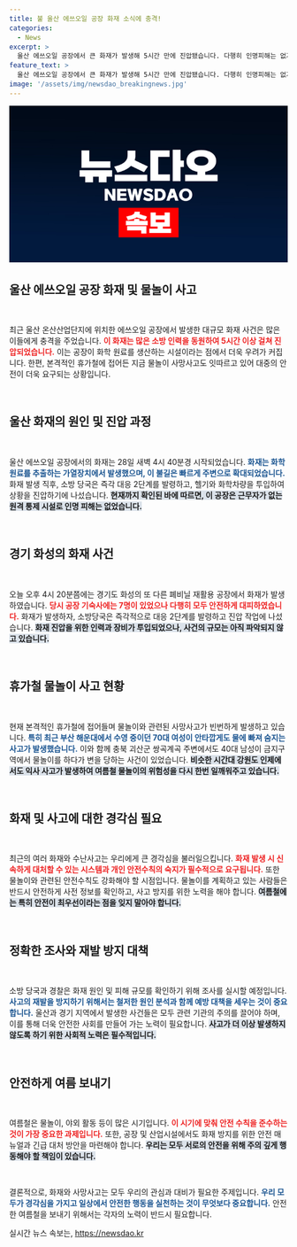```yaml
---
title: 불 울산 에쓰오일 공장 화재 소식에 충격!
categories:
  - News
excerpt: >
  울산 에쓰오일 공장에서 큰 화재가 발생해 5시간 만에 진압됐습니다. 다행히 인명피해는 없지만, 여름 휴가철 물놀이 사고도 잇따라 발생해 긴급 경각심이 요구됩니다.
feature_text: >
  울산 에쓰오일 공장에서 큰 화재가 발생해 5시간 만에 진압됐습니다. 다행히 인명피해는 없지만, 여름 휴가철 물놀이 사고도 잇따라 발생해 긴급 경각심이 요구됩니다.
image: '/assets/img/newsdao_breakingnews.jpg'
---
```


<p><img src="/assets/img/newsdao_breakingnews.jpg" alt="implanttips 속보" /></p>

<h2 data-ke-size="size26">울산 에쓰오일 공장 화재 및 물놀이 사고</h2>

<p data-ke-size="size16">&nbsp;</p>

<p>최근 울산 온산산업단지에 위치한 에쓰오일 공장에서 발생한 대규모 화재 사건은 많은 이들에게 충격을 주었습니다. <b><span style="color: #ee2323;">이 화재는 많은 소방 인력을 동원하여 5시간 이상 걸쳐 진압되었습니다.</span></b> 이는 공장이 화학 원료를 생산하는 시설이라는 점에서 더욱 우려가 커집니다. 한편, 본격적인 휴가철에 접어든 지금 물놀이 사망사고도 잇따르고 있어 대중의 안전이 더욱 요구되는 상황입니다. </p>

<p data-ke-size="size16">&nbsp;</p>

<h2 data-ke-size="size26">울산 화재의 원인 및 진압 과정</h2>

<p data-ke-size="size16">&nbsp;</p>

<p>울산 에쓰오일 공장에서의 화재는 28일 새벽 4시 40분경 시작되었습니다. <b><span style="color: #1a5490;">화재는 화학 원료를 추출하는 가열장치에서 발생했으며, 이 불길은 빠르게 주변으로 확대되었습니다.</span></b> 화재 발생 직후, 소방 당국은 즉각 대응 2단계를 발령하고, 헬기와 화학차량을 투입하여 상황을 진압하기에 나섰습니다. <b><span style="background-color: #21538527;">현재까지 확인된 바에 따르면, 이 공장은 근무자가 없는 원격 통제 시설로 인명 피해는 없었습니다.</span></b> </p>

<p data-ke-size="size16">&nbsp;</p>

<h2 data-ke-size="size26">경기 화성의 화재 사건</h2>

<p data-ke-size="size16">&nbsp;</p>

<p>오늘 오후 4시 20분쯤에는 경기도 화성의 또 다른 폐비닐 재활용 공장에서 화재가 발생하였습니다. <b><span style="color: #ee2323;">당시 공장 기숙사에는 7명이 있었으나 다행히 모두 안전하게 대피하였습니다.</span></b> 화재가 발생하자, 소방당국은 즉각적으로 대응 2단계를 발령하고 진압 작업에 나섰습니다. <b><span style="background-color: #21538527;">화재 진압을 위한 인력과 장비가 투입되었으나, 사건의 규모는 아직 파악되지 않고 있습니다.</span></b> </p>

<p data-ke-size="size16">&nbsp;</p>

<h2 data-ke-size="size26">휴가철 물놀이 사고 현황</h2>

<p data-ke-size="size16">&nbsp;</p>

<p>현재 본격적인 휴가철에 접어들며 물놀이와 관련된 사망사고가 빈번하게 발생하고 있습니다. <b><span style="color: #1a5490;">특히 최근 부산 해운대에서 수영 중이던 70대 여성이 안타깝게도 물에 빠져 숨지는 사고가 발생했습니다.</span></b> 이와 함께 충북 괴산군 쌍곡계곡 주변에서도 40대 남성이 금지구역에서 물놀이를 하다가 변을 당하는 사건이 있었습니다. <b><span style="background-color: #21538527;">비슷한 시간대 강원도 인제에서도 익사 사고가 발생하여 여름철 물놀이의 위험성을 다시 한번 일깨워주고 있습니다.</span></b></p>

<p data-ke-size="size16">&nbsp;</p>

<h2 data-ke-size="size26">화재 및 사고에 대한 경각심 필요</h2>

<p data-ke-size="size16">&nbsp;</p>

<p>최근의 여러 화재와 수난사고는 우리에게 큰 경각심을 불러일으킵니다. <b><span style="color: #ee2323;">화재 발생 시 신속하게 대처할 수 있는 시스템과 개인 안전수칙의 숙지가 필수적으로 요구됩니다.</span></b> 또한 물놀이와 관련된 안전수칙도 강화해야 할 시점입니다. 물놀이를 계획하고 있는 사람들은 반드시 안전하게 사전 정보를 확인하고, 사고 방지를 위한 노력을 해야 합니다. <b><span style="background-color: #21538527;">여름철에는 특히 안전이 최우선이라는 점을 잊지 말아야 합니다.</span></b></p>

<p data-ke-size="size16">&nbsp;</p>

<h2 data-ke-size="size26">정확한 조사와 재발 방지 대책</h2>

<p data-ke-size="size16">&nbsp;</p>

<p>소방 당국과 경찰은 화재 원인 및 피해 규모를 확인하기 위해 조사를 실시할 예정입니다. <b><span style="color: #1a5490;">사고의 재발을 방지하기 위해서는 철저한 원인 분석과 함께 예방 대책을 세우는 것이 중요합니다.</span></b> 울산과 경기 지역에서 발생한 사건들은 모두 관련 기관의 주의를 끌어야 하며, 이를 통해 더욱 안전한 사회를 만들어 가는 노력이 필요합니다. <b><span style="background-color: #21538527;">사고가 더 이상 발생하지 않도록 하기 위한 사회적 노력은 필수적입니다.</span></b></p>

<p data-ke-size="size16">&nbsp;</p>

<h2 data-ke-size="size26">안전하게 여름 보내기</h2>

<p data-ke-size="size16">&nbsp;</p>

<p>여름철은 물놀이, 야외 활동 등이 많은 시기입니다. <b><span style="color: #ee2323;">이 시기에 맞춰 안전 수칙을 준수하는 것이 가장 중요한 과제입니다.</span></b> 또한, 공장 및 산업시설에서도 화재 방지를 위한 안전 매뉴얼과 긴급 대처 방안을 마련해야 합니다. <b><span style="background-color: #21538527;">우리는 모두 서로의 안전을 위해 주의 깊게 행동해야 할 책임이 있습니다.</span></b> </p>

<p data-ke-size="size16">&nbsp;</p>

<p>결론적으로, 화재와 사망사고는 모두 우리의 관심과 대비가 필요한 주제입니다. <b><span style="color: #1a5490;">우리 모두가 경각심을 가지고 일상에서 안전한 행동을 실천하는 것이 무엇보다 중요합니다.</span></b> 안전한 여름철을 보내기 위해서는 각자의 노력이 반드시 필요합니다.</p>
실시간 뉴스 속보는, <a href="https://newsdao.kr" rel="dofollow">https://newsdao.kr</a>


